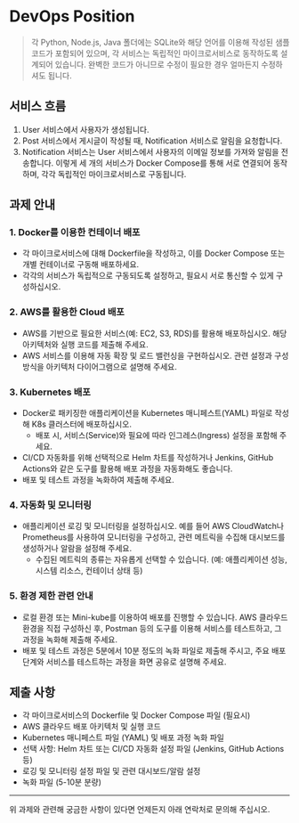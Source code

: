 # DevOps Position

> 각 Python, Node.js, Java 폴더에는 SQLite와 해당 언어를 이용해 작성된 샘플 코드가 포함되어 있으며, 각 서비스는 독립적인 마이크로서비스로 동작하도록 설계되어 있습니다. 완벽한 코드가 아니므로 수정이 필요한 경우 얼마든지 수정하셔도 됩니다.

## 서비스 흐름
1. User 서비스에서 사용자가 생성됩니다.
2. Post 서비스에서 게시글이 작성될 때, Notification 서비스로 알림을 요청합니다.
3. Notification 서비스는 User 서비스에서 사용자의 이메일 정보를 가져와 알림을 전송합니다.
이렇게 세 개의 서비스가 Docker Compose를 통해 서로 연결되어 동작하며, 각각 독립적인 마이크로서비스로 구동됩니다.

## 과제 안내
### 1. Docker를 이용한 컨테이너 배포
- 각 마이크로서비스에 대해 Dockerfile을 작성하고, 이를 Docker Compose 또는 개별 컨테이너로 구동해 배포하세요.
- 각각의 서비스가 독립적으로 구동되도록 설정하고, 필요시 서로 통신할 수 있게 구성하십시오.

### 2. AWS를 활용한 Cloud 배포
- AWS를 기반으로 필요한 서비스(예: EC2, S3, RDS)를 활용해 배포하십시오. 해당 아키텍처와 실행 코드를 제출해 주세요.
- AWS 서비스를 이용해 자동 확장 및 로드 밸런싱을 구현하십시오. 관련 설정과 구성 방식을 아키텍처 다이어그램으로 설명해 주세요.

### 3. Kubernetes 배포
- Docker로 패키징한 애플리케이션을 Kubernetes 매니페스트(YAML) 파일로 작성해 K8s 클러스터에 배포하십시오.
   - 배포 시, 서비스(Service)와 필요에 따라 인그레스(Ingress) 설정을 포함해 주세요.
- CI/CD 자동화를 위해 선택적으로 Helm 차트를 작성하거나 Jenkins, GitHub Actions와 같은 도구를 활용해 배포 과정을 자동화해도 좋습니다.
- 배포 및 테스트 과정을 녹화하여 제출해 주세요.

### 4. 자동화 및 모니터링
- 애플리케이션 로깅 및 모니터링을 설정하십시오. 예를 들어 AWS CloudWatch나 Prometheus를 사용하여 모니터링을 구성하고, 관련 메트릭을 수집해 대시보드를 생성하거나 알람을 설정해 주세요.
   - 수집된 메트릭의 종류는 자유롭게 선택할 수 있습니다. (예: 애플리케이션 성능, 시스템 리소스, 컨테이너 상태 등)

### 5. 환경 제한 관련 안내
- 로컬 환경 또는 Mini-kube를 이용하여 배포를 진행할 수 있습니다. AWS 클라우드 환경을 직접 구성하신 후, Postman 등의 도구를 이용해 서비스를 테스트하고, 그 과정을 녹화해 제출해 주세요.
- 배포 및 테스트 과정은 5분에서 10분 정도의 녹화 파일로 제출해 주시고, 주요 배포 단계와 서비스를 테스트하는 과정을 화면 공유로 설명해 주세요.

## 제출 사항
- 각 마이크로서비스의 Dockerfile 및 Docker Compose 파일 (필요시)
- AWS 클라우드 배포 아키텍처 및 실행 코드
- Kubernetes 매니페스트 파일 (YAML) 및 배포 과정 녹화 파일
- 선택 사항: Helm 차트 또는 CI/CD 자동화 설정 파일 (Jenkins, GitHub Actions 등)
- 로깅 및 모니터링 설정 파일 및 관련 대시보드/알람 설정
- 녹화 파일 (5-10분 분량)

---

위 과제와 관련해 궁금한 사항이 있다면 언제든지 아래 연락처로 문의해 주십시오.
